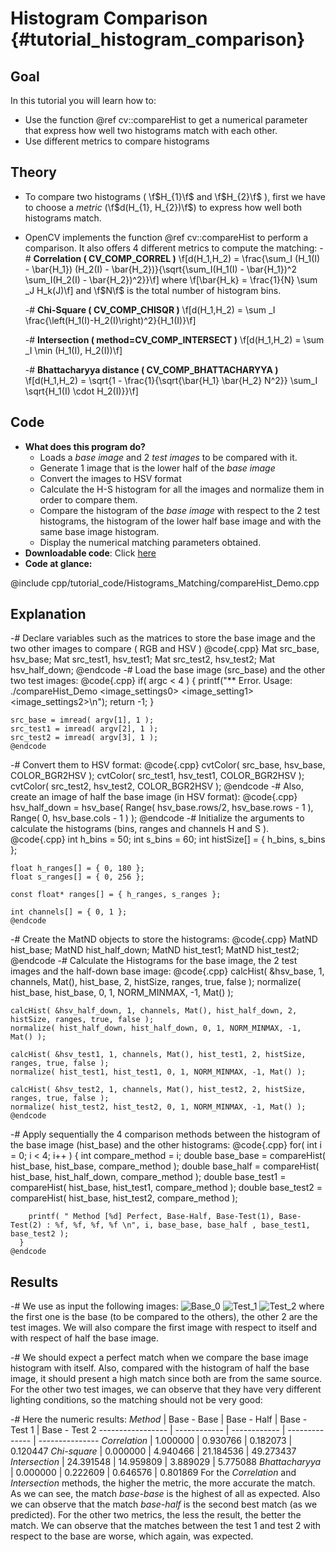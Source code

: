 Histogram Comparison {#tutorial_histogram_comparison}
====================

Goal
----

In this tutorial you will learn how to:

-   Use the function @ref cv::compareHist to get a numerical parameter that express how well two
    histograms match with each other.
-   Use different metrics to compare histograms

Theory
------

-   To compare two histograms ( \f$H_{1}\f$ and \f$H_{2}\f$ ), first we have to choose a *metric*
    (\f$d(H_{1}, H_{2})\f$) to express how well both histograms match.
-   OpenCV implements the function @ref cv::compareHist to perform a comparison. It also offers 4
    different metrics to compute the matching:
    -#  **Correlation ( CV_COMP_CORREL )**
        \f[d(H_1,H_2) =  \frac{\sum_I (H_1(I) - \bar{H_1}) (H_2(I) - \bar{H_2})}{\sqrt{\sum_I(H_1(I) - \bar{H_1})^2 \sum_I(H_2(I) - \bar{H_2})^2}}\f]
        where
        \f[\bar{H_k} =  \frac{1}{N} \sum _J H_k(J)\f]
        and \f$N\f$ is the total number of histogram bins.

    -#  **Chi-Square ( CV_COMP_CHISQR )**
        \f[d(H_1,H_2) =  \sum _I  \frac{\left(H_1(I)-H_2(I)\right)^2}{H_1(I)}\f]

    -#  **Intersection ( method=CV_COMP_INTERSECT )**
        \f[d(H_1,H_2) =  \sum _I  \min (H_1(I), H_2(I))\f]

    -#  **Bhattacharyya distance ( CV_COMP_BHATTACHARYYA )**
        \f[d(H_1,H_2) =  \sqrt{1 - \frac{1}{\sqrt{\bar{H_1} \bar{H_2} N^2}} \sum_I \sqrt{H_1(I) \cdot H_2(I)}}\f]

Code
----

-   **What does this program do?**
    -   Loads a *base image* and 2 *test images* to be compared with it.
    -   Generate 1 image that is the lower half of the *base image*
    -   Convert the images to HSV format
    -   Calculate the H-S histogram for all the images and normalize them in order to compare them.
    -   Compare the histogram of the *base image* with respect to the 2 test histograms, the
        histogram of the lower half base image and with the same base image histogram.
    -   Display the numerical matching parameters obtained.
-   **Downloadable code**: Click
    [here](https://github.com/Itseez/opencv/tree/master/samples/cpp/tutorial_code/Histograms_Matching/compareHist_Demo.cpp)
-   **Code at glance:**

@include cpp/tutorial_code/Histograms_Matching/compareHist_Demo.cpp

Explanation
-----------

-#  Declare variables such as the matrices to store the base image and the two other images to
    compare ( RGB and HSV )
    @code{.cpp}
    Mat src_base, hsv_base;
    Mat src_test1, hsv_test1;
    Mat src_test2, hsv_test2;
    Mat hsv_half_down;
    @endcode
-#  Load the base image (src_base) and the other two test images:
    @code{.cpp}
    if( argc < 4 )
      { printf("** Error. Usage: ./compareHist_Demo <image_settings0> <image_setting1> <image_settings2>\n");
        return -1;
      }

    src_base = imread( argv[1], 1 );
    src_test1 = imread( argv[2], 1 );
    src_test2 = imread( argv[3], 1 );
    @endcode
-#  Convert them to HSV format:
    @code{.cpp}
    cvtColor( src_base, hsv_base, COLOR_BGR2HSV );
    cvtColor( src_test1, hsv_test1, COLOR_BGR2HSV );
    cvtColor( src_test2, hsv_test2, COLOR_BGR2HSV );
    @endcode
-#  Also, create an image of half the base image (in HSV format):
    @code{.cpp}
    hsv_half_down = hsv_base( Range( hsv_base.rows/2, hsv_base.rows - 1 ), Range( 0, hsv_base.cols - 1 ) );
    @endcode
-#  Initialize the arguments to calculate the histograms (bins, ranges and channels H and S ).
    @code{.cpp}
    int h_bins = 50; int s_bins = 60;
    int histSize[] = { h_bins, s_bins };

    float h_ranges[] = { 0, 180 };
    float s_ranges[] = { 0, 256 };

    const float* ranges[] = { h_ranges, s_ranges };

    int channels[] = { 0, 1 };
    @endcode
-#  Create the MatND objects to store the histograms:
    @code{.cpp}
    MatND hist_base;
    MatND hist_half_down;
    MatND hist_test1;
    MatND hist_test2;
    @endcode
-#  Calculate the Histograms for the base image, the 2 test images and the half-down base image:
    @code{.cpp}
    calcHist( &hsv_base, 1, channels, Mat(), hist_base, 2, histSize, ranges, true, false );
    normalize( hist_base, hist_base, 0, 1, NORM_MINMAX, -1, Mat() );

    calcHist( &hsv_half_down, 1, channels, Mat(), hist_half_down, 2, histSize, ranges, true, false );
    normalize( hist_half_down, hist_half_down, 0, 1, NORM_MINMAX, -1, Mat() );

    calcHist( &hsv_test1, 1, channels, Mat(), hist_test1, 2, histSize, ranges, true, false );
    normalize( hist_test1, hist_test1, 0, 1, NORM_MINMAX, -1, Mat() );

    calcHist( &hsv_test2, 1, channels, Mat(), hist_test2, 2, histSize, ranges, true, false );
    normalize( hist_test2, hist_test2, 0, 1, NORM_MINMAX, -1, Mat() );
    @endcode
-#  Apply sequentially the 4 comparison methods between the histogram of the base image (hist_base)
    and the other histograms:
    @code{.cpp}
    for( int i = 0; i < 4; i++ )
       { int compare_method = i;
         double base_base = compareHist( hist_base, hist_base, compare_method );
         double base_half = compareHist( hist_base, hist_half_down, compare_method );
         double base_test1 = compareHist( hist_base, hist_test1, compare_method );
         double base_test2 = compareHist( hist_base, hist_test2, compare_method );

        printf( " Method [%d] Perfect, Base-Half, Base-Test(1), Base-Test(2) : %f, %f, %f, %f \n", i, base_base, base_half , base_test1, base_test2 );
      }
    @endcode

Results
-------

-#  We use as input the following images:
    ![Base_0](images/Histogram_Comparison_Source_0.jpg)
    ![Test_1](images/Histogram_Comparison_Source_1.jpg)
    ![Test_2](images/Histogram_Comparison_Source_2.jpg)
    where the first one is the base (to be compared to the others), the other 2 are the test images.
    We will also compare the first image with respect to itself and with respect of half the base
    image.

-#  We should expect a perfect match when we compare the base image histogram with itself. Also,
    compared with the histogram of half the base image, it should present a high match since both
    are from the same source. For the other two test images, we can observe that they have very
    different lighting conditions, so the matching should not be very good:

-#  Here the numeric results:
      *Method*        |  Base - Base |  Base - Half |  Base - Test 1 |  Base - Test 2
    ----------------- | ------------ | ------------ | -------------- | ---------------
      *Correlation*   |  1.000000    |  0.930766    |  0.182073      |  0.120447
      *Chi-square*    |  0.000000    |  4.940466    |  21.184536     |  49.273437
      *Intersection*  |  24.391548   |  14.959809   |  3.889029      |  5.775088
      *Bhattacharyya* |  0.000000    |  0.222609    |  0.646576      |  0.801869
    For the *Correlation* and *Intersection* methods, the higher the metric, the more accurate the
    match. As we can see, the match *base-base* is the highest of all as expected. Also we can observe
    that the match *base-half* is the second best match (as we predicted). For the other two metrics,
    the less the result, the better the match. We can observe that the matches between the test 1 and
    test 2 with respect to the base are worse, which again, was expected.

